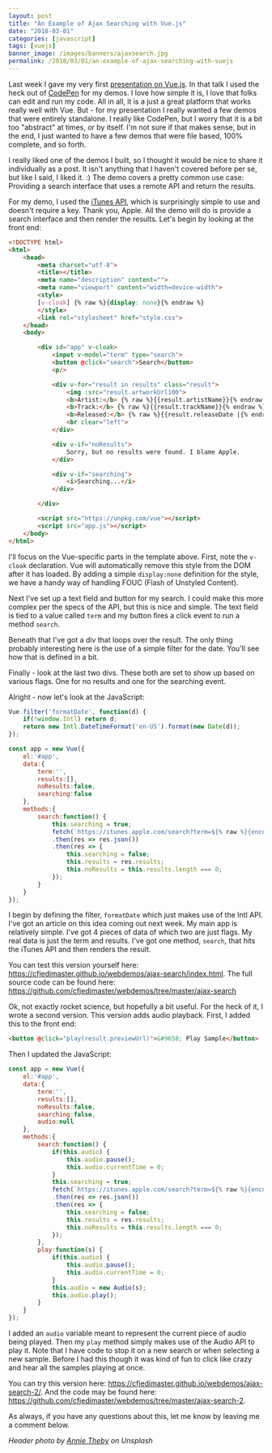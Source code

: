 ```yaml
---
layout: post
title: "An Example of Ajax Searching with Vue.js"
date: "2018-03-01"
categories: [javascript]
tags: [vuejs]
banner_image: /images/banners/ajaxsearch.jpg
permalink: /2018/03/01/an-example-of-ajax-searching-with-vuejs
---
```


Last week I gave my very first [presentation on Vue.js](https://www.raymondcamden.com/2018/02/23/slide-and-assets-from-my-vuejs-talk/). In that talk I used the heck out of [CodePen](https://codepen.io/) for my demos. I love how simple it is, I love that folks can edit and run my code. All in all, it is a just a great platform that works really well with Vue. But - for my presentation I really wanted a few demos that were entirely standalone. I really like CodePen, but I worry that it is a bit too "abstract" at times, or by itself. I'm not sure if that makes sense, but in the end, I just wanted to have a few demos that were file based, 100% complete, and so forth.

I really liked one of the demos I built, so I thought it would be nice to share it individually as a post. It isn't anything that I haven't covered before per se, but like I said, I liked it. :) The demo covers a pretty common use case: Providing a search interface that uses a remote API and return the results. 

For my demo, I used the [iTunes API](https://affiliate.itunes.apple.com/resources/documentation/itunes-store-web-service-search-api/), which is surprisingly simple to use and doesn't require a key. Thank you, Apple. All the demo will do is provide a search interface and then render the results. Let's begin by looking at the front end:

```html
<!DOCTYPE html>
<html>
	<head>
		<meta charset="utf-8">
		<title></title>
		<meta name="description" content="">
		<meta name="viewport" content="width=device-width">
		<style>
		[v-cloak] {% raw %}{display: none}{% endraw %}
		</style>
		<link rel="stylesheet" href="style.css">
	</head>
	<body>

		<div id="app" v-cloak>
			<input v-model="term" type="search">
			<button @click="search">Search</button>
			<p/>

			<div v-for="result in results" class="result">
				<img :src="result.artworkUrl100">
				<b>Artist:</b> {% raw %}{{result.artistName}}{% endraw %}<br/>
				<b>Track:</b> {% raw %}{{result.trackName}}{% endraw %}<br/>
				<b>Released:</b> {% raw %}{{result.releaseDate |{% endraw %} formatDate}}
				<br clear="left">
			</div>

			<div v-if="noResults">
				Sorry, but no results were found. I blame Apple.
			</div>

			<div v-if="searching">
				<i>Searching...</i>
			</div>

		</div>

		<script src="https://unpkg.com/vue"></script>
		<script src="app.js"></script>
	</body>
</html>
```

I'll focus on the Vue-specific parts in the template above. First, note the `v-cloak` declaration. Vue will automatically remove this style from the DOM after it has loaded. By adding a simple `display:none` definition for the style, we have a handy way of handling FOUC (Flash of Unstyled Content). 

Next I've set up a text field and button for my search. I could make this more complex per the specs of the API, but this is nice and simple. The text field is tied to a value called `term` and my button fires a click event to run a method `search`. 

Beneath that I've got a div that loops over the result. The only thing probably interesting here is the use of a simple filter for the date. You'll see how that is defined in a bit.

Finally - look at the last two divs. These both are set to show up based on various flags. One for no results and one for the searching event.

Alright - now let's look at the JavaScript:

```js
Vue.filter('formatDate', function(d) {
	if(!window.Intl) return d;
	return new Intl.DateTimeFormat('en-US').format(new Date(d));
}); 

const app = new Vue({
	el:'#app',
	data:{
		term:'',
		results:[],
		noResults:false,
		searching:false
	},
	methods:{
		search:function() {
			this.searching = true;
			fetch(`https://itunes.apple.com/search?term=${% raw %}{encodeURIComponent(this.term)}{% endraw %}&limit=10&media=music`)
			.then(res => res.json())
			.then(res => {
				this.searching = false;
				this.results = res.results;
				this.noResults = this.results.length === 0;
			});
		}
	}
});
```

I begin by defining the filter, `formatDate` which just makes use of the Intl API. I've got an article on this idea coming out next week. My main app is relatively simple. I've got 4 pieces of data of which two are just flags. My real data is just the term and results. I've got one method, `search`, that hits the iTunes API and then renders the result. 

You can test this version yourself here: https://cfjedimaster.github.io/webdemos/ajax-search/index.html. The full source code can be found here: https://github.com/cfjedimaster/webdemos/tree/master/ajax-search

Ok, not exactly rocket science, but hopefully a bit useful. For the heck of it, I wrote a second version. This version adds audio playback. First, I added this to the front end:

```html
<button @click="play(result.previewUrl)">&#9658; Play Sample</button>
```

Then I updated the JavaScript:

```js
const app = new Vue({
	el:'#app',
	data:{
		term:'',
		results:[],
		noResults:false,
		searching:false,
		audio:null
	},
	methods:{
		search:function() {
			if(this.audio) {
				this.audio.pause();
				this.audio.currentTime = 0;
			}
			this.searching = true;
			fetch(`https://itunes.apple.com/search?term=${% raw %}{encodeURIComponent(this.term)}{% endraw %}&limit=10&media=music`)
			.then(res => res.json())
			.then(res => {
				this.searching = false;
				this.results = res.results;
				this.noResults = this.results.length === 0;
			});
		},
		play:function(s) {
			if(this.audio) {
				this.audio.pause();
				this.audio.currentTime = 0;
			}
			this.audio = new Audio(s);
			this.audio.play();
		}
	}
});
```

I added an `audio` variable meant to represent the current piece of audio being played. Then my `play` method simply makes use of the Audio API to play it. Note that I have code to stop it on a new search or when selecting a new sample. Before I had this though it was kind of fun to click like crazy and hear all the samples playing at once.

You can try this version here: https://cfjedimaster.github.io/webdemos/ajax-search-2/. And the code may be found here: https://github.com/cfjedimaster/webdemos/tree/master/ajax-search-2. 

As always, if you have any questions about this, let me know by leaving me a comment below.

<i>Header photo by <a href="https://unsplash.com/photos/EXCeGbyolPY?utm_source=unsplash&utm_medium=referral&utm_content=creditCopyText">Annie Theby</a> on Unsplash</i>